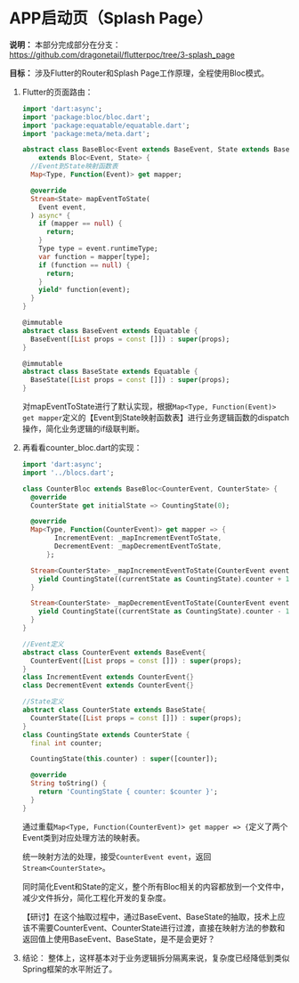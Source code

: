 # APP启动页（Splash Page）



**说明：** 本部分完成部分在分支： <https://github.com/dragonetail/flutterpoc/tree/3-splash_page>

**目标：** 涉及Flutter的Router和Splash Page工作原理，全程使用Bloc模式。



1. Flutter的页面路由：

   ```dart
   import 'dart:async';
   import 'package:bloc/bloc.dart';
   import 'package:equatable/equatable.dart';
   import 'package:meta/meta.dart';
   
   abstract class BaseBloc<Event extends BaseEvent, State extends BaseState>
       extends Bloc<Event, State> {
     //Event到State映射函数表
     Map<Type, Function(Event)> get mapper;
   
     @override
     Stream<State> mapEventToState(
       Event event,
     ) async* {
       if (mapper == null) {
         return;
       }
       Type type = event.runtimeType;
       var function = mapper[type];
       if (function == null) {
         return;
       }
       yield* function(event);
     }
   }
   
   @immutable
   abstract class BaseEvent extends Equatable {
     BaseEvent([List props = const []]) : super(props);
   }
   
   @immutable
   abstract class BaseState extends Equatable {
     BaseState([List props = const []]) : super(props);
   }
   ```

   对mapEventToState进行了默认实现，根据`Map<Type, Function(Event)> get mapper`定义的【Event到State映射函数表】进行业务逻辑函数的dispatch操作，简化业务逻辑的if级联判断。

2. 再看看counter_bloc.dart的实现：

   ```dart
   import 'dart:async';
   import '../blocs.dart';
   
   class CounterBloc extends BaseBloc<CounterEvent, CounterState> {
     @override
     CounterState get initialState => CountingState(0);
   
     @override
     Map<Type, Function(CounterEvent)> get mapper => {
           IncrementEvent: _mapIncrementEventToState,
           DecrementEvent: _mapDecrementEventToState,
         };
   
     Stream<CounterState> _mapIncrementEventToState(CounterEvent event) async* {
       yield CountingState((currentState as CountingState).counter + 1);
     }
   
     Stream<CounterState> _mapDecrementEventToState(CounterEvent event) async* {
       yield CountingState((currentState as CountingState).counter - 1);
     }
   }
   
   //Event定义
   abstract class CounterEvent extends BaseEvent{
     CounterEvent([List props = const []]) : super(props);
   }
   class IncrementEvent extends CounterEvent{}
   class DecrementEvent extends CounterEvent{}
   
   //State定义
   abstract class CounterState extends BaseState{
     CounterState([List props = const []]) : super(props);
   }
   class CountingState extends CounterState {
     final int counter;
   
     CountingState(this.counter) : super([counter]);
   
     @override
     String toString() {
       return 'CountingState { counter: $counter }';
     }
   }
   ```

   通过重载`Map<Type, Function(CounterEvent)> get mapper => {`定义了两个Event类到对应处理方法的映射表。

   统一映射方法的处理，接受`CounterEvent event`，返回`Stream<CounterState>`。

   同时简化Event和State的定义，整个所有Bloc相关的内容都放到一个文件中，减少文件拆分，简化工程化开发的复杂度。

   【研讨】在这个抽取过程中，通过BaseEvent、BaseState的抽取，技术上应该不需要CounterEvent、CounterState进行过渡，直接在映射方法的参数和返回值上使用BaseEvent、BaseState，是不是会更好？

   

3. 结论： 整体上，这样基本对于业务逻辑拆分隔离来说，复杂度已经降低到类似Spring框架的水平附近了。

   

